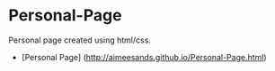 # Personal-Page
Personal page created using html/css.

- [Personal Page] (http://aimeesands.github.io/Personal-Page.html)
